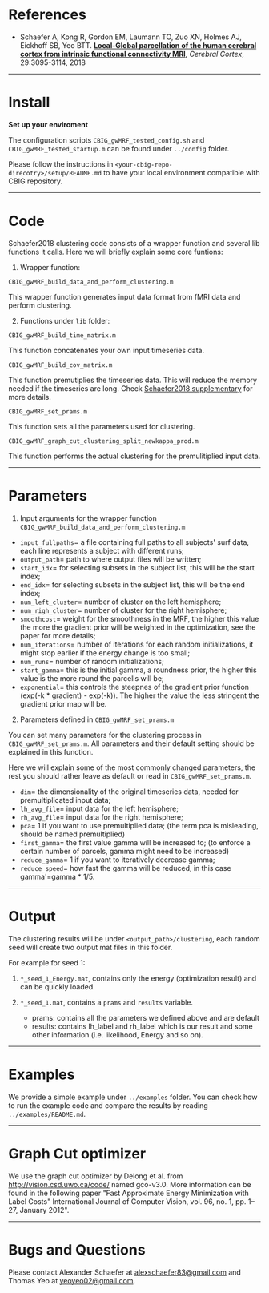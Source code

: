 References
==========
+ Schaefer A, Kong R, Gordon EM, Laumann TO, Zuo XN, Holmes AJ, Eickhoff SB, Yeo BTT. [**Local-Global parcellation of the human cerebral cortex from intrinsic functional connectivity MRI**](http://people.csail.mit.edu/ythomas/publications/2018LocalGlobal-CerebCor.pdf), *Cerebral Cortex*, 29:3095-3114, 2018

----

Install
=======
**Set up your enviroment**

The configuration scripts `CBIG_gwMRF_tested_config.sh` and `CBIG_gwMRF_tested_startup.m` can be found under `../config` folder. 

Please follow the instructions in `<your-cbig-repo-direcotry>/setup/README.md` to have your local environment compatible with CBIG repository. 

----

Code
====
Schaefer2018 clustering code consists of a wrapper function and several lib functions it calls. Here we will briefly explain some core funtions:
1) Wrapper function:
```
CBIG_gwMRF_build_data_and_perform_clustering.m
```
This wrapper function generates input data format from fMRI data and perform clustering.


2) Functions under `lib` folder:
```
CBIG_gwMRF_build_time_matrix.m
```

This function concatenates your own input timeseries data.

```
CBIG_gwMRF_build_cov_matrix.m
```

This function premutiplies the timeseries data. This will reduce the memory needed if the timeseries are long. Check [Schaefer2018 supplementary](https://academic.oup.com/cercor/advance-article/doi/10.1093/cercor/bhx179/3978804?searchresult=1) for more details.

```
CBIG_gwMRF_set_prams.m
```

This function sets all the parameters used for clustering. 

```
CBIG_gwMRF_graph_cut_clustering_split_newkappa_prod.m
```

This function performs the actual clustering for the premulitiplied input data.

----  

Parameters
==========
1) Input arguments for the wrapper function `CBIG_gwMRF_build_data_and_perform_clustering.m`

  * `input_fullpaths`=  a file containing full paths to all subjects' surf data, each line represents a subject with different runs;
  * `output_path`=      path to where output files will be written;
  * `start_idx`=        for selecting subsets in the subject list, this will be the start index;
  * `end_idx`=          for selecting subsets in the subject list, this will be the end index;
  * `num_left_cluster`= number of cluster on the left hemisphere;
  * `num_righ_cluster`= number of cluster for the right hemisphere;
  * `smoothcost`=       weight for the smoothness in the MRF, the higher this value the more the gradient prior will be weighted in the optimization, see the paper for more details;
  * `num_iterations`=   number of iterations for each random initializations, it might stop earlier if the energy change is too small;
  * `num_runs`=         number of random initializations;
  * `start_gamma`=      this is the initial gamma, a roundness prior, the higher this value is the more round the parcells will be;
  * `exponential`=      this controls the steepnes of the gradient prior function (exp(-k * gradient) - exp(-k)). The higher the value the less stringent the gradient prior map will be.

2) Parameters defined in `CBIG_gwMRF_set_prams.m`

You can set many parameters for the clustering process in `CBIG_gwMRF_set_prams.m`. All parameters and their default setting should be explained in this function. 

Here we will explain some of the most commonly changed parameters, the rest you should rather leave as default or read in `CBIG_gwMRF_set_prams.m`.

  * `dim`=              the dimensionality of the original timeseries data, needed for premultiplicated input data;
  * `lh_avg_file`=      input data for the left hemisphere;
  * `rh_avg_file`=      input data for the right hemisphere;
  * `pca`=              1 if you want to use premultiplied data; (the term pca is misleading, should be named premultiplied)
  * `first_gamma`=      the first value gamma will be increased to; (to enforce a certain number of parcels, gamma might need to be increased)
  * `reduce_gamma`=     1 if you want to iteratively decrease gamma;
  * `reduce_speed`=     how fast the gamma will be reduced, in this case gamma'=gamma * 1/5.

----

Output
======
The clustering results will be under `<output_path>/clustering`, each random seed will create two output mat files in this folder.

For example for seed 1:
  1) `*_seed_1_Energy.mat`, contains only the energy (optimization result) and can be quickly loaded.

  2) `*_seed_1.mat`, contains a `prams` and `results` variable.
     * prams: contains all the parameters we defined above and are default
     * results: contains lh_label and rh_label which is our result and some other information (i.e. likelihood, Energy and so on).

----

Examples
========
We provide a simple example under `../examples` folder. You can check how to run the example code and compare the results by reading `../examples/README.md`.

----

Graph Cut optimizer
===================
We use the graph cut optimizer by Delong et al. from http://vision.csd.uwo.ca/code/ named gco-v3.0. 
More information can be found in the following paper "Fast Approximate Energy Minimization with Label Costs" International Journal of Computer Vision, vol. 96, no. 1, pp. 1–27, January 2012".

----

Bugs and Questions
==================
Please contact Alexander Schaefer at alexschaefer83@gmail.com and Thomas Yeo at yeoyeo02@gmail.com.



